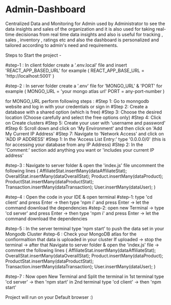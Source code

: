 # Admin-Dashboard
Centralized Data and Monitoring for Admin used by Administrator to see the data insights and sales of the organization and it is also used for taking real-time decisionas from real time data insights and also is useful for tracking , sales , inventory , ratings etc and also the dashboard is personalized and tailored according to admin's need and requirements.

Steps to Start the project -

#step-1 :
  In client folder create a '.env.local' file and insert 'REACT_APP_BASED_URL'
  for example ( REACT_APP_BASE_URL = 'http://localhost:5001' )

#step-2 :
  In server folder create a '.env' file for 'MONGO_URL' & 'PORT' 
  for example ( MONGO_URL = 'your mongo atlas url'  PORT = any-port-number )

  for MONGO_URL perform following steps :
    #Step 1: Go to monngodb website and log in with your credentials or sign in 
    #Step 2: Create a database with a shared option (which is free) 
    #Step 3: Choose the desired location (Choose carefully and select the free options only)
    #Step 4: Click on Create clusters 
    #Step 5: Create your user with 'username and password'
    #Step 6: Scroll down and click on 'My Environment' and then click on 'Add My Current IP Address' 
    #Step 7: Navigate to 'Network Access' and click on 'ADD IP ADDRESS'
        #Step 1: In the 'Access List Entry:' type '0.0.0.0/0' (this is for accessing your database from any IP Address) 
        #Step 2: In the 'Comment:' section add anything you want or 'includes your current IP address'

#step-3 :
  Navigate to server folder & open the 'index.js' file 
  uncomment the following lines (
     AffiliateStat.insertMany(dataAffiliateStat);
     OverallStat.insertMany(dataOverallStat);
     Product.insertMany(dataProduct);
     ProductStat.insertMany(dataProductStat);
     Transaction.insertMany(dataTransaction);
     User.insertMany(dataUser);
  )

#step-4 :
  Open the code in your IDE & open terminal
    #step-1: type 'cd client' and press Enter -> then type 'npm i' and press Enter -> let the command download the dependencies
    #step-2: open new Terminal -> type 'cd server' and press Enter -> then type 'npm i' and press Enter -> let the command download the dependencies

#step-5 :
  In the server terminal type 'npm start' to push the data set in your Mongodb Cluster 
#step-6 : 
  Check your MongoDB atlas for the confiormaltion that data is uploaded in your cluster
  If uploaded -> stop the terminal -> after that Navigate to server folder & open the 'index.js' file -> comment the following lines (
                                                                                                           AffiliateStat.insertMany(dataAffiliateStat);
                                                                                                           OverallStat.insertMany(dataOverallStat);
                                                                                                           Product.insertMany(dataProduct);
                                                                                                           ProductStat.insertMany(dataProductStat);
                                                                                                           Transaction.insertMany(dataTransaction);
                                                                                                           User.insertMany(dataUser);
                                                                                                        )

#step-7 :
  Now open New Terminal and Split the terminal 
  in 1st terminal type 'cd server' -> then 'npm start'
  in 2nd terminal type 'cd client' -> then 'npm start'

Project will run on your Default browser :) 
  
